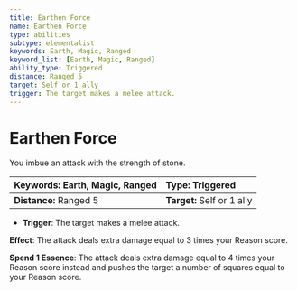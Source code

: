 ```yaml
---
title: Earthen Force
name: Earthen Force
type: abilities
subtype: elementalist
keywords: Earth, Magic, Ranged
keyword_list: [Earth, Magic, Ranged]
ability_type: Triggered
distance: Ranged 5
target: Self or 1 ally
trigger: The target makes a melee attack.
---
```


# Earthen Force

You imbue an attack with the strength of stone.

| **Keywords:** Earth, Magic, Ranged | **Type:** Triggered        |
| :--------------------------------- | :------------------------- |
| **Distance:** Ranged 5             | **Target:** Self or 1 ally |

- **Trigger**: The target makes a melee attack.

**Effect**: The attack deals extra damage equal to 3 times your Reason score.

**Spend 1 Essence**: The attack deals extra damage equal to 4 times your Reason score instead and pushes the target a number of squares equal to your Reason score.

